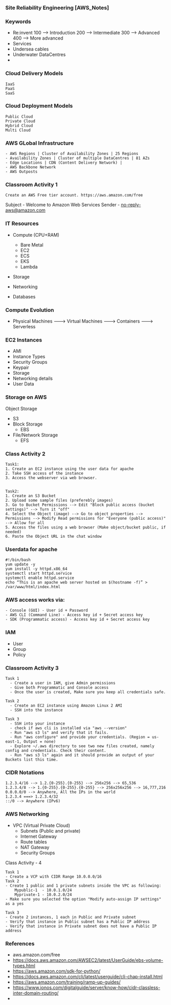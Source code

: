 ### ##########################
### Site Reliability Engineering [AWS_Notes]
### ##########################


### Keywords

- Re:invent
    100 --> Introduction
    200 --> Intermediate
    300 --> Advanced
    400 --> More advanced
- Services 
- Undersea cables
- Underwater DataCentres
- 



### Cloud Delivery Models
````
IaaS
PaaS
SaaS
````
### Cloud Deployment Models
````
Public Cloud
Private Cloud
Hybrid Cloud
Multi Cloud
````

### AWS GLobal Infrastructure
````
- AWS Regions | Cluster of Availability Zones | 25 Regions
- Availability Zones | Cluster of multiple DataCentres | 81 AZs
- Edge Locations | CDN (Content Delivery Network) | 
- AWS Backbone Network
- AWS Outposts
````

### Classroom Activity 1
````
Create an AWS Free tier account. https://aws.amazon.com/free

````

Subject - Welcome to Amazon Web Services
Sender - no-reply-aws@amazon.com


### IT Resources
- Compute (CPU+RAM)
    - Bare Metal
    - EC2
    - ECS
    - EKS
    - Lambda

- Storage
- Networking
- Databases


### Compute Evolution

- Physical Machines ---> Virtual Machines ---> Containers ---> Serverless

### EC2 Instances
- AMI
- Instance Types
- Security Groups
- Keypair
- Storage
- Networking details
- User Data


### Storage on AWS
Object Storage
  - S3
- Block Storage
  - EBS 
- File/Network Storage
  - EFS


### Class Activity 2
````
Task1:
1. Create an EC2 instance using the user data for apache
2. Take SSH access of the instance
3. Access the webserver via web browser.


Task2:
1. Create an S3 Bucket
2. Upload some sample files (preferebly images)
3. Go to Bucket Permissions --> Edit "Block public access (bucket settings)" --> Turn it "off"
4. Select the Object (image) --> Go to object properties --> Permissions --> Modify Read permissions for "Everyone (public access)" --> Allow for all
5. Access the files using a web browser (Make object/bucket public, if needed)
6. Paste the Object URL in the chat window
````

### Userdata for apache
````
#!/bin/bash
yum update -y
yum install -y httpd.x86_64
systemctl start httpd.service
systemctl enable httpd.service
echo “This is an apache web server hosted on $(hostname -f)” > /var/www/html/index.html
````


### AWS access works via:
````
- Console (GUI) - User id + Password
- AWS CLI (Command Line) - Access key id + Secret access key
- SDK (Programmatic access) - Access key id + Secret access key
````

### IAM
  - User
  - Group
  - Policy


### Classroom Activity 3
````
Task 1
  - Create a user in IAM, give Admin permissions
  - Give both Programmatic and Console access
  - Once the user is created, Make sure you keep all credentials safe.

Task 2  
  - Create an EC2 instance using Amazon Linux 2 AMI
  - SSH into the instance

Task 3
  - SSH into your instance
  - check if aws cli is installed via "aws --version"
  - Run "aws s3 ls" and verify that it fails.
  - Run "aws configure" and provide your credentials. (Region = us-east-1, Output = none)
  - Explore ~/.aws directory to see two new files created, namely config and credentials. Check their content.
  - Run "aws s3 ls" again and it should provide an output of your Buckets list this time.

````

### CIDR Notations
````
1.2.3.4/16 --> 1.2.{0-255}.{0-255} --> 256x256 --> 65,536
1.2.3.4/8 --> 1.{0-255}.{0-255}.{0-255} --> 256x256x256 --> 16,777,216
0.0.0.0/0 --> Anywhere, All the IPs in the world
1.2.3.4 ===> 1.2.3.4/32
::/0 --> Anywhere (IPv6)
````

### AWS Networking
- VPC (Virtual Private Cloud)
    - Subnets (Public and private)
    - Internet Gateway
    - Route tables
    - NAT Gateway
    - Security Groups


Class Activity - 4
````
Task 1
- Create a VCP with CIDR Range 10.0.0.0/16
Task 2
- Create 1 public and 1 private subnets inside the VPC as following:
    Mypublic-1  - 10.0.1.0/24
    Myprivate-1 - 10.0.2.0/24
- Make sure you selected the option "Modify auto-assign IP settings" as a yes

Task 3
- Create 2 instances, 1 each in Public and Private subnet
- Verify that instance in Public subnet has a Public IP address
- Verify that instance in Private subnet does not have a Public IP address

````


### References
- aws.amazon.com/free
- https://docs.aws.amazon.com/AWSEC2/latest/UserGuide/ebs-volume-types.html
- https://aws.amazon.com/sdk-for-python/
- https://docs.aws.amazon.com/cli/latest/userguide/cli-chap-install.html
- https://aws.amazon.com/training/ramp-up-guides/
- https://www.ionos.com/digitalguide/server/know-how/cidr-classless-inter-domain-routing/
- 

